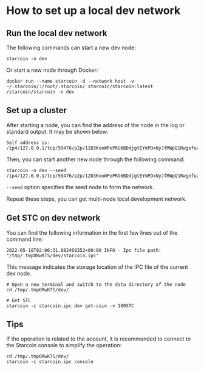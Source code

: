 # How to set up a local dev network

## Run the local dev network

The following commands can start a new dev node:

```shell
starcoin -n dev
```

Or start a new node through Docker:

```shell
docker run --name starcoin -d --network host -v ~/.starcoin/:/root/.starcoin/ starcoin/starcoin:latest /starcoin/starcoin -n dev
```

## Set up a cluster

After starting a node, you can find the address of the node in the log or standard output. It may be shown below:

```shell
Self address is: /ip4/127.0.0.1/tcp/59476/p2p/12D3KooWPePRG6BDdjgtEYmPDxNyJfMWpQ1Rwgefuz9eqksLfxJb
```

Then, you can start another new node through the following command:

```shell
starcoin -n dev --seed /ip4/127.0.0.1/tcp/59476/p2p/12D3KooWPePRG6BDdjgtEYmPDxNyJfMWpQ1Rwgefuz9eqksLfxJb
```

`--seed` option specifies the seed node to form the network.

Repeat these steps, you can get multi-node local development network.

## Get STC on dev network

You can find the following information in the first few lines out of the command line:

```shell
2022-05-18T02:06:31.882468352+00:00 INFO - Ipc file path: "/tmp/.tmpORwKTS/dev/starcoin.ipc"
```

This message indicates the storage location of the IPC file of the current dev node.

```shell
# Open a new terminal and switch to the data directory of the node
cd /tmp/.tmpORwKTS/dev/

# Get STC
starcoin -c starcoin.ipc dev get-coin -v 100STC
```

## Tips

If the operation is related to the account, it is recommended to connect to the Starcoin console to simplify the operation:

```shell
cd /tmp/.tmpORwKTS/dev/
starcoin -c starcoin.ipc console
```
